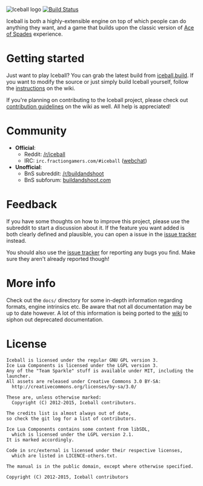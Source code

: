 ![Iceball logo](https://raw.githubusercontent.com/iamgreaser/iceball/master/pkg/iceball/gfx/splash_logo.png)
[![Build Status](https://travis-ci.org/arsdragonfly/iceball.svg?branch=master)](https://travis-ci.org/arsdragonfly/iceball)

Iceball is both a highly-extensible engine on top of which people can do anything they want, and a game that builds upon the classic version of [Ace of Spades](http://en.wikipedia.org/wiki/Ace_of_Spades_(video_game)) experience.

# Getting started
Just want to play Iceball? You can grab the latest build from [iceball.build](http://iceball.build/). If you want to modify the source or just simply build Iceball yourself, follow the [instructions](https://github.com/iamgreaser/iceball/wiki/Building) on the wiki.

If you're planning on contributing to the Iceball project, please check out [contribution guidelines](https://github.com/iamgreaser/iceball/wiki/Helping-out) on the wiki as well. All help is appreciated!

# Community
* **Official**:
  * Reddit: [/r/iceball](http://reddit.com/r/iceball)
  * IRC: `irc.fractiongamers.com/#iceball` ([webchat](http://webchat.fractiongamers.com/?channels=iceball))
* **Unofficial**:
  * BnS subreddit: [/r/buildandshoot](http://reddit.com/r/buildandshoot)
  * BnS subforum: [buildandshoot.com](http://www.buildandshoot.com/viewforum.php?f=84)

# Feedback
If you have some thoughts on how to improve this project, please use the subreddit to start a discussion about it. If the feature you want added is both clearly defined and plausible, you can open a issue in the [issue tracker](https://github.com/iamgreaser/iceball/issues) instead.

You should also use the [issue tracker](https://github.com/iamgreaser/iceball/issues) for reporting any bugs you find. Make sure they aren't already reported though!

# More info
Check out the `docs/` directory for some in-depth information regarding formats, engine intrinsics etc. Be aware that not all documentation may be up to date however. A lot of this information is being ported to the [wiki](https://github.com/iamgreaser/iceball/wiki) to siphon out deprecated documentation.

# License
```
Iceball is licensed under the regular GNU GPL version 3.
Ice Lua Components is licensed under the LGPL version 3.
Any of the "Team Sparkle" stuff is available under MIT, including the launcher.
All assets are released under Creative Commons 3.0 BY-SA:
  http://creativecommons.org/licenses/by-sa/3.0/

These are, unless otherwise marked:
  Copyright (C) 2012-2015, Iceball contributors.

The credits list is almost always out of date,
so check the git log for a list of contributors.

Ice Lua Components contains some content from libSDL,
  which is licensed under the LGPL version 2.1.
It is marked accordingly.

Code in src/external is licensed under their respective licenses,
  which are listed in LICENCE-others.txt.

The manual is in the public domain, except where otherwise specified.

Copyright (C) 2012-2015, Iceball contributors
```
